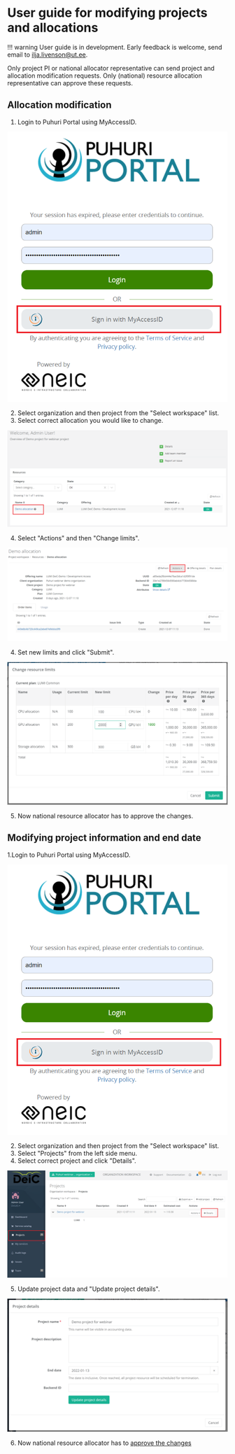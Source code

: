# User guide for modifying projects and allocations

!!! warning
    User guide is in development. Early feedback is welcome, send email to ilja.livenson@ut.ee.

Only project PI or national allocator representative can send project and allocation modification requests. Only (national) resource allocation representative can approve these requests.

## Allocation modification

1. Login to Puhuri Portal using MyAccessID.

 ![Login](../../assets/Login.PNG)

2. Select organization and then project from the "Select workspace" list.
3. Select correct allocation you would like to change.

 ![Allocation change](../../assets/Allocation_mod1.PNG)

4. Select "Actions" and then "Change limits".

 ![Allocation limits_change](../../assets/Allocation_mod2.PNG)

4. Set new limits and click "Submit".

 ![Allocation limits_change](../../assets/Limits_change.PNG)

5. Now national resource allocator has to approve the changes.

## Modifying project information and end date

1.Login to Puhuri Portal using MyAccessID.
   
 ![Login](../../assets/Login.PNG)

2. Select organization and then project from the "Select workspace" list.
3. Select "Projects" from the left side menu.
4. Select correct project and click "Details".

 ![Project details update](../../assets/Projects_details.PNG)

5. Update project data and "Update project details".

 ![Project details update](../../assets/project_data_update.PNG)

6. Now national resource allocator has to [approve the changes](project_approval.md)
